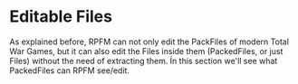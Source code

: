 # Editable Files

As explained before, RPFM can not only edit the PackFiles of modern Total War Games, but it can also edit the Files inside them (PackedFiles, or just Files) without the need of extracting them. Ín this section we'll see what PackedFiles can RPFM see/edit.
